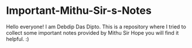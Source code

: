 # Important-Mithu-Sir-s-Notes
Hello everyone! I am Debdip Das Dipto. This is a repository where I tried to collect some important notes provided by Mithu Sir Hope you will find it helpful. :)
